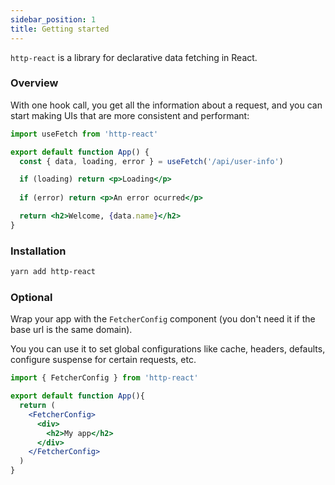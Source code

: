 ```yaml
---
sidebar_position: 1
title: Getting started
---
```


`http-react` is a library for declarative data fetching in React.


### Overview

With one hook call, you get all the information about a request, and you can start making UIs that are more consistent and performant:

```jsx
import useFetch from 'http-react'

export default function App() {
  const { data, loading, error } = useFetch('/api/user-info')

  if (loading) return <p>Loading</p>
  
  if (error) return <p>An error ocurred</p>

  return <h2>Welcome, {data.name}</h2>
}
```

### Installation

```bash
yarn add http-react
```

### Optional
Wrap your app with the `FetcherConfig` component (you don't need it if the base url is the same domain).

You you can use it to set global configurations like cache, headers, defaults, configure suspense for certain requests, etc.


```jsx
import { FetcherConfig } from 'http-react'

export default function App(){
  return (
    <FetcherConfig>
      <div>
        <h2>My app</h2>
      </div>
    </FetcherConfig>
  )
}
```
